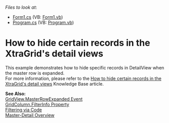 <!-- default file list -->
*Files to look at*:

* [Form1.cs](./CS/Form1.cs) (VB: [Form1.vb](./VB/Form1.vb))
* [Program.cs](./CS/Program.cs) (VB: [Program.vb](./VB/Program.vb))
<!-- default file list end -->
# How to hide certain records in the XtraGrid's detail views


<p>This example demonstrates how to hide specific records in DetailView when the master row is expanded.<br />
For more information, please refer to the <a href="https://www.devexpress.com/Support/Center/p/A1112">How to hide certain records in the XtraGrid's detail views</a> Knowledge Base article.</p><p><strong>See Also:</strong><br />
<a href="http://documentation.devexpress.com/#WindowsForms/DevExpressXtraGridViewsGridGridView_MasterRowExpandedtopic">GridView.MasterRowExpanded Event</a><br />
<a href="http://documentation.devexpress.com/#WindowsForms/DevExpressXtraGridColumnsGridColumn_FilterInfotopic">GridColumn.FilterInfo Property</a><br />
<a href="http://documentation.devexpress.com/#WindowsForms/CustomDocument2567">Filtering via Code</a><br />
<a href="http://documentation.devexpress.com/#WindowsForms/CustomDocument783">Master-Detail Overview</a></p>

<br/>



